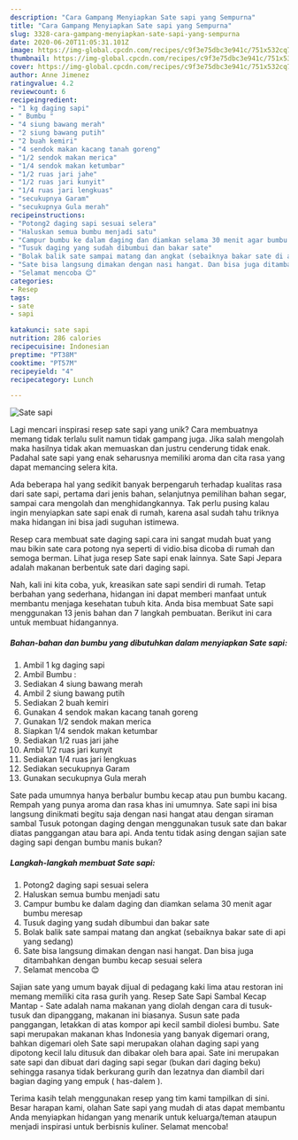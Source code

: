 ```yaml
---
description: "Cara Gampang Menyiapkan Sate sapi yang Sempurna"
title: "Cara Gampang Menyiapkan Sate sapi yang Sempurna"
slug: 3328-cara-gampang-menyiapkan-sate-sapi-yang-sempurna
date: 2020-06-20T11:05:31.101Z
image: https://img-global.cpcdn.com/recipes/c9f3e75dbc3e941c/751x532cq70/sate-sapi-foto-resep-utama.jpg
thumbnail: https://img-global.cpcdn.com/recipes/c9f3e75dbc3e941c/751x532cq70/sate-sapi-foto-resep-utama.jpg
cover: https://img-global.cpcdn.com/recipes/c9f3e75dbc3e941c/751x532cq70/sate-sapi-foto-resep-utama.jpg
author: Anne Jimenez
ratingvalue: 4.2
reviewcount: 6
recipeingredient:
- "1 kg daging sapi"
- " Bumbu "
- "4 siung bawang merah"
- "2 siung bawang putih"
- "2 buah kemiri"
- "4 sendok makan kacang tanah goreng"
- "1/2 sendok makan merica"
- "1/4 sendok makan ketumbar"
- "1/2 ruas jari jahe"
- "1/2 ruas jari kunyit"
- "1/4 ruas jari lengkuas"
- "secukupnya Garam"
- "secukupnya Gula merah"
recipeinstructions:
- "Potong2 daging sapi sesuai selera"
- "Haluskan semua bumbu menjadi satu"
- "Campur bumbu ke dalam daging dan diamkan selama 30 menit agar bumbu meresap"
- "Tusuk daging yang sudah dibumbui dan bakar sate"
- "Bolak balik sate sampai matang dan angkat (sebaiknya bakar sate di api yang sedang)"
- "Sate bisa langsung dimakan dengan nasi hangat. Dan bisa juga ditambahkan dengan bumbu kecap sesuai selera"
- "Selamat mencoba 😊"
categories:
- Resep
tags:
- sate
- sapi

katakunci: sate sapi 
nutrition: 286 calories
recipecuisine: Indonesian
preptime: "PT38M"
cooktime: "PT57M"
recipeyield: "4"
recipecategory: Lunch

---
```



![Sate sapi](https://img-global.cpcdn.com/recipes/c9f3e75dbc3e941c/751x532cq70/sate-sapi-foto-resep-utama.jpg)

Lagi mencari inspirasi resep sate sapi yang unik? Cara membuatnya memang tidak terlalu sulit namun tidak gampang juga. Jika salah mengolah maka hasilnya tidak akan memuaskan dan justru cenderung tidak enak. Padahal sate sapi yang enak seharusnya memiliki aroma dan cita rasa yang dapat memancing selera kita.

Ada beberapa hal yang sedikit banyak berpengaruh terhadap kualitas rasa dari sate sapi, pertama dari jenis bahan, selanjutnya pemilihan bahan segar, sampai cara mengolah dan menghidangkannya. Tak perlu pusing kalau ingin menyiapkan sate sapi enak di rumah, karena asal sudah tahu triknya maka hidangan ini bisa jadi suguhan istimewa.

Resep cara membuat sate daging sapi.cara ini sangat mudah buat yang mau bikin sate cara potong nya seperti di vidio.bisa dicoba di rumah dan semoga berman. Lihat juga resep Sate sapi enak lainnya. Sate Sapi Jepara adalah makanan berbentuk sate dari daging sapi.


Nah, kali ini kita coba, yuk, kreasikan sate sapi sendiri di rumah. Tetap berbahan yang sederhana, hidangan ini dapat memberi manfaat untuk membantu menjaga kesehatan tubuh kita. Anda bisa membuat Sate sapi menggunakan 13 jenis bahan dan 7 langkah pembuatan. Berikut ini cara untuk membuat hidangannya.

<!--inarticleads1-->

##### Bahan-bahan dan bumbu yang dibutuhkan dalam menyiapkan Sate sapi:

1. Ambil 1 kg daging sapi
1. Ambil  Bumbu :
1. Sediakan 4 siung bawang merah
1. Ambil 2 siung bawang putih
1. Sediakan 2 buah kemiri
1. Gunakan 4 sendok makan kacang tanah goreng
1. Gunakan 1/2 sendok makan merica
1. Siapkan 1/4 sendok makan ketumbar
1. Sediakan 1/2 ruas jari jahe
1. Ambil 1/2 ruas jari kunyit
1. Sediakan 1/4 ruas jari lengkuas
1. Sediakan secukupnya Garam
1. Gunakan secukupnya Gula merah


Sate pada umumnya hanya berbalur bumbu kecap atau pun bumbu kacang. Rempah yang punya aroma dan rasa khas ini umumnya. Sate sapi ini bisa langsung dinikmati begitu saja dengan nasi hangat atau dengan siraman sambal Tusuk potongan daging dengan menggunakan tusuk sate dan bakar diatas panggangan atau bara api. Anda tentu tidak asing dengan sajian sate daging sapi dengan bumbu manis bukan? 

<!--inarticleads2-->

##### Langkah-langkah membuat Sate sapi:

1. Potong2 daging sapi sesuai selera
1. Haluskan semua bumbu menjadi satu
1. Campur bumbu ke dalam daging dan diamkan selama 30 menit agar bumbu meresap
1. Tusuk daging yang sudah dibumbui dan bakar sate
1. Bolak balik sate sampai matang dan angkat (sebaiknya bakar sate di api yang sedang)
1. Sate bisa langsung dimakan dengan nasi hangat. Dan bisa juga ditambahkan dengan bumbu kecap sesuai selera
1. Selamat mencoba 😊


Sajian sate yang umum bayak dijual di pedagang kaki lima atau restoran ini memang memiliki cita rasa gurih yang. Resep Sate Sapi Sambal Kecap Mantap - Sate adalah nama makanan yang diolah dengan cara di tusuk-tusuk dan dipanggang, makanan ini biasanya. Susun sate pada panggangan, letakkan di atas kompor api kecil sambil diolesi bumbu. Sate sapi merupakan makanan khas Indonesia yang banyak digemari orang, bahkan digemari oleh Sate sapi merupakan olahan daging sapi yang dipotong kecil lalu ditusuk dan dibakar oleh bara apai. Sate ini merupakan sate sapi dan dibuat dari daging sapi segar (bukan dari daging beku) sehingga rasanya tidak berkurang gurih dan lezatnya dan diambil dari bagian daging yang empuk ( has-dalem ). 

Terima kasih telah menggunakan resep yang tim kami tampilkan di sini. Besar harapan kami, olahan Sate sapi yang mudah di atas dapat membantu Anda menyiapkan hidangan yang menarik untuk keluarga/teman ataupun menjadi inspirasi untuk berbisnis kuliner. Selamat mencoba!
